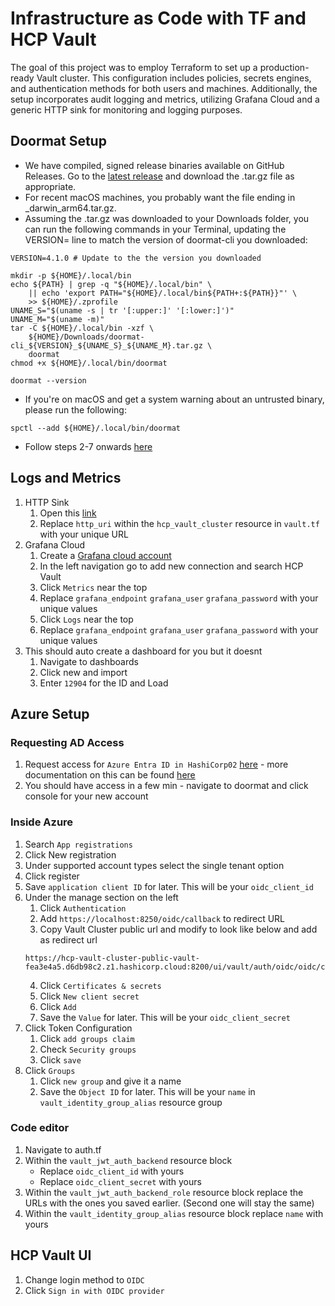 # Infrastructure as Code with TF and HCP Vault

The goal of this project was to employ Terraform to set up a production-ready Vault cluster. This configuration includes policies, secrets engines, and authentication methods for both users and machines. Additionally, the setup incorporates audit logging and metrics, utilizing Grafana Cloud and a generic HTTP sink for monitoring and logging purposes.

## Doormat Setup

- We have compiled, signed release binaries available on GitHub Releases. Go to the [latest release](https://github.com/hashicorp/doormat-cli/releases/tag/v4.2.0) and download the .tar.gz file as appropriate.
- For recent macOS machines, you probably want the file ending in \_darwin_arm64.tar.gz.
- Assuming the .tar.gz was downloaded to your Downloads folder, you can run the following commands in your Terminal, updating the VERSION= line to match the version of doormat-cli you downloaded:

```
VERSION=4.1.0 # Update to the the version you downloaded

mkdir -p ${HOME}/.local/bin
echo ${PATH} | grep -q "${HOME}/.local/bin" \
    || echo 'export PATH="${HOME}/.local/bin${PATH+:${PATH}}"' \
    >> ${HOME}/.zprofile
UNAME_S="$(uname -s | tr '[:upper:]' '[:lower:]')"
UNAME_M="$(uname -m)"
tar -C ${HOME}/.local/bin -xzf \
    ${HOME}/Downloads/doormat-cli_${VERSION}_${UNAME_S}_${UNAME_M}.tar.gz \
    doormat
chmod +x ${HOME}/.local/bin/doormat

doormat --version
```

- If you're on macOS and get a system warning about an untrusted binary, please run the following:

`spctl --add ${HOME}/.local/bin/doormat`

- Follow steps 2-7 onwards [here](https://docs.google.com/document/d/1inYfZiAn43TlfFR2JVmYGFscywyFUThTWcXBNmy-A6g/edit)

## Logs and Metrics

1. HTTP Sink
   1. Open this [link](https://webhook.site/)
   2. Replace `http_uri` within the `hcp_vault_cluster` resource in `vault.tf` with your unique URL
2. Grafana Cloud
   1. Create a [Grafana cloud account](https://grafana.com/auth/sign-up/create-user?pg=hp&plcmt=hero-btn1&cta=create-free-account)
   2. In the left navigation go to add new connection and search HCP Vault
   3. Click `Metrics` near the top
   4. Replace `grafana_endpoint` `grafana_user` `grafana_password` with your unique values
   5. Click `Logs` near the top
   6. Replace `grafana_endpoint` `grafana_user` `grafana_password` with your unique values
3. This should auto create a dashboard for you but it doesnt
    1. Navigate to dashboards
    2. Click new and import
    3. Enter `12904` for the ID and Load


## Azure Setup

### Requesting AD Access

1. Request access for `Azure Entra ID in HashiCorp02` [here](https://doormat.hashicorp.services/applications/access/az-ad-hashicorp02/role/doormat-azure-ad-hashicorp02-developer-access/options) - more documentation on this can be found [here](https://docs.prod.secops.hashicorp.services/doormat/azure/working_with_ad/)
2. You should have access in a few min - navigate to doormat and click console for your new account

### Inside Azure

1. Search `App registrations`
2. Click New registration
3. Under supported account types select the single tenant option
4. Click register
5. Save `application client ID` for later. This will be your `oidc_client_id`
6. Under the manage section on the left
   1. Click `Authentication`
   2. Add `https://localhost:8250/oidc/callback` to redirect URL
   3. Copy Vault Cluster public url and modify to look like below and add as redirect url
   ```
   https://hcp-vault-cluster-public-vault-fea3e4a5.d6db98c2.z1.hashicorp.cloud:8200/ui/vault/auth/oidc/oidc/callback
   ```
   4. Click `Certificates & secrets`
   5. Click `New client secret`
   6. Click `Add`
   7. Save the `Value` for later. This will be your `oidc_client_secret`
7. Click Token Configuration
   1. Click `add groups claim`
   2. Check `Security groups`
   3. Click `save`
8. Click `Groups`
   1. Click `new group` and give it a name
   2. Save the `Object ID` for later. This will be your `name` in `vault_identity_group_alias` resource group

### Code editor

1. Navigate to auth.tf
2. Within the `vault_jwt_auth_backend` resource block
   - Replace `oidc_client_id` with yours
   - Replace `oidc_client_secret` with yours
3. Within the `vault_jwt_auth_backend_role` resource block replace the URLs with the ones you saved earlier. (Second one will stay the same)
4. Within the `vault_identity_group_alias` resource block replace `name` with yours

## HCP Vault UI

1. Change login method to `OIDC`
2. Click `Sign in with OIDC provider`
